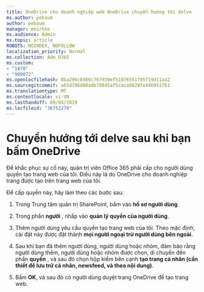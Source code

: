 ```yaml
---
title: OneDrive cho doanh nghiệp web OneDrive chuyển hướng tới delve
ms.author: pebaum
author: pebaum
manager: mnirkhe
ms.audience: Admin
ms.topic: article
ROBOTS: NOINDEX, NOFOLLOW
localization_priority: Normal
ms.collection: Adm_O365
ms.custom:
- "1870"
- "900072"
ms.openlocfilehash: 8ba296c6986c767939ef51076551f95719d11aa2
ms.sourcegitcommit: a65d196d00adb70045af5caca9828fe44b951f61
ms.translationtype: MT
ms.contentlocale: vi-VN
ms.lasthandoff: 09/04/2019
ms.locfileid: "36752270"
---
```

# <a name="redirected-to-delve-after-you-click-onedrive"></a>Chuyển hướng tới delve sau khi bạn bấm OneDrive

Để khắc phục sự cố này, quản trị viên Office 365 phải cấp cho người dùng quyền tạo trang web của tôi. Điều này là do OneDrive cho doanh nghiệp trang được tạo trên trang web của tôi.

Để cấp quyền này, hãy làm theo các bước sau:

1. Trong Trung tâm quản trị SharePoint, bấm vào **hồ sơ người dùng**.

2. Trong phần **người** , nhấp vào **quản lý quyền của người dùng**.

3. Thêm người dùng yêu cầu quyền tạo trang web của tôi. Theo mặc định, cài đặt này được đặt thành **mọi người ngoại trừ người dùng bên ngoài**.

4. Sau khi bạn đã thêm người dùng, người dùng hoặc nhóm, đảm bảo rằng người dùng thêm, người dùng hoặc nhóm được chọn, di chuyển đến phần **quyền** , và sau đó chọn hộp kiểm bên cạnh **tạo trang cá nhân (cần thiết để lưu trữ cá nhân, newsfeed, và theo nội dung)**.

5. Bấm **OK**, và sau đó có người dùng duyệt trang OneDrive để tạo trang web.
